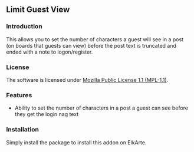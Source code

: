 ## Limit Guest View

### Introduction
This allows you to set the number of characters a guest will see in a post (on boards that guests can view) before the post text is truncated and ended with a note to logon/register.

### License
The software is licensed under [Mozilla Public License 1.1 (MPL-1.1)](http://opensource.org/licenses/MPL-1.1).

### Features

 - Ability to set the number of characters in a post a guest can see before they get the login nag text

### Installation
Simply install the package to install this addon on ElkArte.